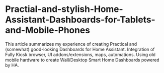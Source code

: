 # Practial-and-stylish-Home-Assistant-Dashboards-for-Tablets-and-Mobile-Phones
This article summarizes my experience of creating Practical and (somewhat) good-looking Dashboards for Home Assistant. Integration of Fully Kiosk browser, UI addons/extensions, maps, automations. Using old mobile hardware to create Wall/Desktop Smart Home Dashboards powered by HA.
